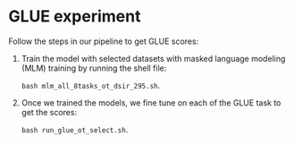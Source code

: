 # GLUE experiment
Follow the steps in our pipeline to get GLUE scores:

1. Train the model with selected datasets with masked language modeling (MLM) training by running the shell file:

	`bash mlm_all_8tasks_ot_dsir_295.sh`.

2. Once we trained the models, we fine tune on each of the GLUE task to get the scores:

	`bash run_glue_ot_select.sh`.
	

